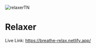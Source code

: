 ![relaxerTN](https://user-images.githubusercontent.com/77228474/122921184-d30bb800-d37f-11eb-8d34-345dbda2e36f.png)

# Relaxer

Live Link: https://breathe-relax.netlify.app/
